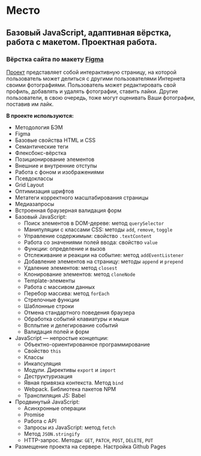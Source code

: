 # Место
## Базовый JavaScript, адаптивная вёрстка, работа с макетом. Проектная работа.

### Вёрстка сайта по макету [Figma](https://www.figma.com/file/2cn9N9jSkmxD84oJik7xL7/JavaScript.-Sprint-4?node-id=0%3A1)

[Проект](https://marinaprivalova.github.io/mesto/) представляет собой интерактивную страницу, на которой пользователь может делиться с другими пользователями Интернета своими фотографиями. Пользователь может редактировать свой профиль, добавлять и удалять фотографии, ставить лайки. Другие пользователи, в свою очередь, тоже могут оценивать Ваши фотографии, поставив им лайк.

**В проекте используются:**
* Методология БЭМ
* Figma
* Базовые свойства HTML и CSS
* Семантические теги
* Флексбокс-вёрстка
* Позиционирование элементов
* Внешние и внутренние отступы
* Работа с фоном и изображениями
* Псевдоклассы
* Grid Layout
* Оптимизация шрифтов
* Метатеги корректного масштабирования страницы
* Медиазапросы
* Встроенная браузерная валидация форм
* Базовый JavaScript:
    * Поиск элементов в DOM-дереве: метод `querySelector`
    * Манипуляции с классами CSS: методы `add`, `remove`, `toggle`
    * Управление содержимым: свойство `.textContent`
    * Работа со значениями полей ввода: свойство `value`
    * Функции: определение и вызов
    * Отслеживание и реакции на событие: метод `addEventListener`
    * Добавление элементов на страницу: методы `append` и `prepend`
    * Удаление элементов: метод `closest`
    * Клонирование элементов: метод `cloneNode`
    * Template-элементы
    * Работа с массивом данных
    * Перебор массива: метод `forEach`
    * Стрелочные функции
    * Шаблонные строки
    * Отмена стандартного поведения браузера
    * Обработка событий клавиатуры и мыши
    * Всплытие и делегирование событий
    * Валидация полей и форм
* JavaScript — непростые концепции:
    * Объектно-ориентированное программирование
    * Свойство `this`
    * Классы
    * Инкапсуляция
    * Модули. Директивы `export` и `import`
    * Деструктуризация
    * Явная привязка контекста. Метод `bind`
    * Webpack. Библиотека пакетов NPM
    * Транспиляция JS: Babel
* Продвинутый JavaScript:
    * Асинхронные операции
    * Promise
    * Работа с API
    * Запросы из JavaScript: метод `fetch`
    * Метод `JSON.stringify`
    * HTTP-запрос. Методы: `GET`, `PATCH`, `POST`, `DELETE`, `PUT`
* Размещение проекта на сервере. Наcтройка Github Pages
